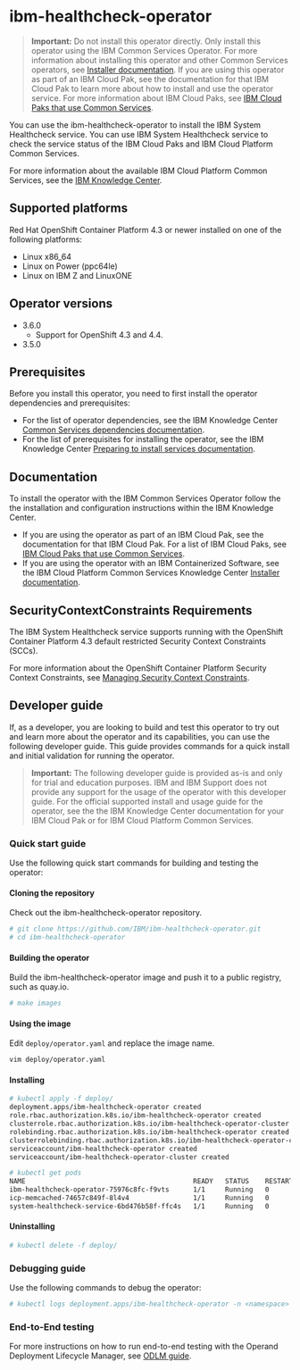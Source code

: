 # ibm-healthcheck-operator

> **Important:** Do not install this operator directly. Only install this operator using the IBM Common Services Operator. For more information about installing this operator and other Common Services operators, see [Installer documentation](http://ibm.biz/cpcs_opinstall). If you are using this operator as part of an IBM Cloud Pak, see the documentation for that IBM Cloud Pak to learn more about how to install and use the operator service. For more information about IBM Cloud Paks, see [IBM Cloud Paks that use Common Services](http://ibm.biz/cpcs_cloudpaks).

You can use the ibm-healthcheck-operator to install the IBM System Healthcheck service. You can use IBM System Healthcheck service to check the service status of the IBM Cloud Paks and IBM Cloud Platform Common Services.

For more information about the available IBM Cloud Platform Common Services, see the [IBM Knowledge Center](http://ibm.biz/cpcsdocs).

## Supported platforms

Red Hat OpenShift Container Platform 4.3 or newer installed on one of the following platforms:

- Linux x86_64
- Linux on Power (ppc64le)
- Linux on IBM Z and LinuxONE

## Operator versions

- 3.6.0
    - Support for OpenShift 4.3 and 4.4.
- 3.5.0

## Prerequisites

Before you install this operator, you need to first install the operator dependencies and prerequisites:

- For the list of operator dependencies, see the IBM Knowledge Center [Common Services dependencies documentation](http://ibm.biz/cpcs_opdependencies).
- For the list of prerequisites for installing the operator, see the IBM Knowledge Center [Preparing to install services documentation](http://ibm.biz/cpcs_opinstprereq).

## Documentation

To install the operator with the IBM Common Services Operator follow the the installation and configuration instructions within the IBM Knowledge Center.

- If you are using the operator as part of an IBM Cloud Pak, see the documentation for that IBM Cloud Pak. For a list of IBM Cloud Paks, see [IBM Cloud Paks that use Common Services](http://ibm.biz/cpcs_cloudpaks).
- If you are using the operator with an IBM Containerized Software, see the IBM Cloud Platform Common Services Knowledge Center [Installer documentation](http://ibm.biz/cpcs_opinstall).

## SecurityContextConstraints Requirements

The IBM System Healthcheck service supports running with the OpenShift Container Platform 4.3 default restricted Security Context Constraints (SCCs).

For more information about the OpenShift Container Platform Security Context Constraints, see [Managing Security Context Constraints](https://docs.openshift.com/container-platform/4.3/authentication/managing-security-context-constraints.html).

## Developer guide

If, as a developer, you are looking to build and test this operator to try out and learn more about the operator and its capabilities, you can use the following developer guide. This guide provides commands for a quick install and initial validation for running the operator.

> **Important:** The following developer guide is provided as-is and only for trial and education purposes. IBM and IBM Support does not provide any support for the usage of the operator with this developer guide. For the official supported install and usage guide for the operator, see the the IBM Knowledge Center documentation for your IBM Cloud Pak or for IBM Cloud Platform Common Services.

### Quick start guide

Use the following quick start commands for building and testing the operator:

#### Cloning the repository

Check out the ibm-healthcheck-operator repository.

```bash
# git clone https://github.com/IBM/ibm-healthcheck-operator.git
# cd ibm-healthcheck-operator
```

#### Building the operator

Build the ibm-healthcheck-operator image and push it to a public registry, such as quay.io.

```bash
# make images
```

#### Using the image

Edit `deploy/operator.yaml` and replace the image name.

```bash
vim deploy/operator.yaml
```

#### Installing

```bash
# kubectl apply -f deploy/
deployment.apps/ibm-healthcheck-operator created
role.rbac.authorization.k8s.io/ibm-healthcheck-operator created
clusterrole.rbac.authorization.k8s.io/ibm-healthcheck-operator-cluster created
rolebinding.rbac.authorization.k8s.io/ibm-healthcheck-operator created
clusterrolebinding.rbac.authorization.k8s.io/ibm-healthcheck-operator-cluster created
serviceaccount/ibm-healthcheck-operator created
serviceaccount/ibm-healthcheck-operator-cluster created
```

```bash
# kubectl get pods
NAME                                          READY   STATUS    RESTARTS   AGE
ibm-healthcheck-operator-75976c8fc-f9vts      1/1     Running   0          62s
icp-memcached-74657c849f-8l4v4                1/1     Running   0          33s
system-healthcheck-service-6bd476b58f-ffc4s   1/1     Running   0          32s
```

#### Uninstalling

```bash
# kubectl delete -f deploy/
```

### Debugging guide

Use the following commands to debug the operator:

```bash
# kubectl logs deployment.apps/ibm-healthcheck-operator -n <namespace>
```

### End-to-End testing

For more instructions on how to run end-to-end testing with the Operand Deployment Lifecycle Manager, see [ODLM guide](https://github.com/IBM/operand-deployment-lifecycle-manager/blob/master/docs/install/common-service-integration.md#end-to-end-test).
